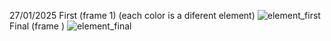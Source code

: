 27/01/2025 
First (frame 1) (each color is a diferent element)
![element_first](https://github.com/user-attachments/assets/30ebf2e2-fe18-4f8e-964d-f896d0e2480b)
Final (frame )
![element_final](https://github.com/user-attachments/assets/8927db37-ba68-441f-b4e0-fe9c21a6c915)

